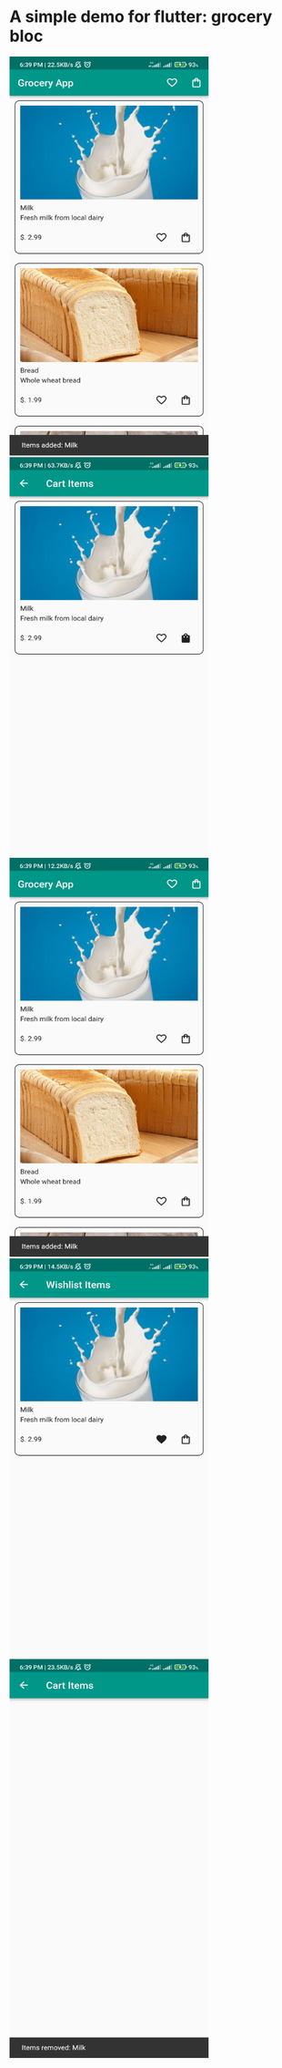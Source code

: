 # A simple demo for flutter: grocery bloc

<img src="./assets/1.jpg" alt="todo" width="350" height="700"> <img src="./assets/2.jpg" alt="todo" width="350" height="700">
<img src="./assets/3.jpg" alt="todo" width="350" height="700"> <img src="./assets/4.jpg" alt="todo" width="350" height="700">
<img src="./assets/5.jpg" alt="todo" width="350" height="700">
